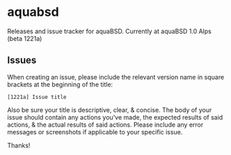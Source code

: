 # aquabsd

Releases and issue tracker for aquaBSD.
Currently at aquaBSD 1.0 Alps (beta 1221a)

## Issues

When creating an issue, please include the relevant version name in square brackets at the beginning of the title:

```
[1221a] Issue title
```

Also be sure your title is descriptive, clear, & concise.
The body of your issue should contain any actions you've made, the expected results of said actions, & the actual results of said actions.
Please include any error messages or screenshots if applicable to your specific issue.

Thanks!
